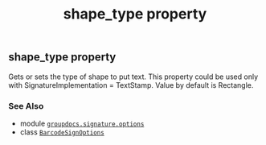 ﻿---
title: shape_type property
second_title: GroupDocs.Signature for Python via .NET API References
description: 
type: docs
url: /python-net/groupdocs.signature.options/barcodesignoptions/shape_type/
is_root: false
weight: 300
---

## shape_type property


Gets or sets the type of shape to put text.
This property could be used only with SignatureImplementation = TextStamp.
Value by default is Rectangle.

### See Also
* module [`groupdocs.signature.options`](../../)
* class [`BarcodeSignOptions`](/signature/python-net/groupdocs.signature.options/barcodesignoptions)
